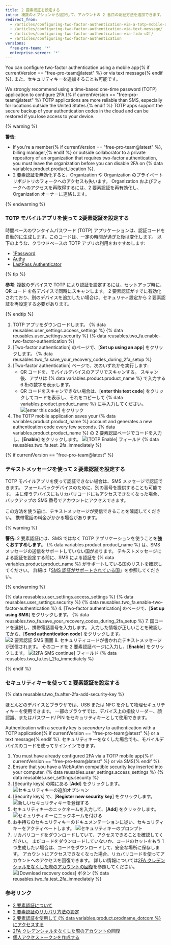 ```yaml
---
title: 2 要素認証を設定する
intro: 複数のオプションから選択して、アカウントの 2 番目の認証方法を追加できます。
redirect_from:
  - /articles/configuring-two-factor-authentication-via-a-totp-mobile-app/
  - /articles/configuring-two-factor-authentication-via-text-message/
  - /articles/configuring-two-factor-authentication-via-fido-u2f/
  - /articles/configuring-two-factor-authentication
versions:
  free-pro-team: '*'
  enterprise-server: '*'
---
```


You can configure two-factor authentication using a mobile app{% if currentVersion == "free-pro-team@latest" %} or via text message{% endif %}. また、セキュリティキーを追加することも可能です。

We strongly recommend using a time-based one-time password (TOTP) application to configure 2FA.{% if currentVersion == "free-pro-team@latest" %} TOTP applications are more reliable than SMS, especially for locations outside the United States.{% endif %} TOTP apps support the secure backup of your authentication codes in the cloud and can be restored if you lose access to your device.

{% warning %}

**警告:**
- If you're a member{% if currentVersion == "free-pro-team@latest" %}, billing manager,{% endif %} or outside collaborator to a private repository of an organization that requires two-factor authentication, you must leave the organization before you can disable 2FA on {% data variables.product.product_location %}.
- 2 要素認証を無効化すると、Organization や Organization のプライベートリポジトリのフォークへのアクセスも失います。 Organization およびフォークへのアクセスを再取得するには、2 要素認証を再有効化し、Organization オーナーに連絡します。

{% endwarning %}

### TOTP モバイルアプリを使って 2要素認証を設定する

時間ベースのワンタイムパスワード (TOTP) アプリケーションは、認証コードを自動的に生成します。このコードは、一定の時間が過ぎた後は変化します。 以下のような、クラウドベースの TOTP アプリの利用をおすすめします:
- [1Password](https://support.1password.com/one-time-passwords/)
- [Authy](https://authy.com/guides/github/)
- [LastPass Authenticator](https://lastpass.com/auth/)

{% tip %}

**参考**: 複数のデバイスで TOTP により認証を設定するには、セットアップ時に、QR コード を各デバイスで同時にスキャンします。 2 要素認証がすでに有効化されており、別のデバイスを追加したい場合は、セキュリティ設定から 2 要素認証を再設定する必要があります。

{% endtip %}

1. TOTP アプリをダウンロードします。
{% data reusables.user_settings.access_settings %}
{% data reusables.user_settings.security %}
{% data reusables.two_fa.enable-two-factor-authentication %}
5. [Two-factor authentication] のページで、[**Set up using an app**] をクリックします。
{% data reusables.two_fa.save_your_recovery_codes_during_2fa_setup %}
8. [Two-factor authentication] ページで、次のいずれかを実行します:
    - QR コードを、モバイルデバイスのアプリでスキャンする。 スキャン後、アプリは {% data variables.product.product_name %} で入力する 6 桁の数字を表示します。
    - QR コードをスキャンできない場合は、[**enter this text code**] をクリックしてコードを表示し、それをコピーして {% data variables.product.product_name %} に手入力してください。 ![[enter this code] をクリック](/assets/images/help/2fa/totp-click-enter-code.png)
9. The TOTP mobile application saves your
{% data variables.product.product_name %} account and generates a new authentication code every few seconds. {% data variables.product.product_name %} の 2 要素認証ページでコードを入力し、[**Enable**] をクリックします。
    ![[TOTP Enable] フィールド](/assets/images/help/2fa/totp-enter-code.png)
{% data reusables.two_fa.test_2fa_immediately %}

{% if currentVersion == "free-pro-team@latest" %}

### テキストメッセージを使って 2 要素認証を設定する

TOTP モバイルアプリを使って認証できない場合は、SMS メッセージで認証できます。 フォールバックデバイスのために、別の番号を提供することも可能です。 主に使うデバイスにもリカバリコードにもアクセスできなくなった場合、バックアップの SMS 番号でアカウントにアクセスできます。

この方法を使う前に、テキストメッセージが受信できることを確認してください。 携帯電話の料金がかかる場合があります。

{% warning %}

**警告:** 2 要素認証には、SMS ではなく TOTP アプリケーションを使うことを**強くおすすめします**。 {% data variables.product.product_name %} は、SMS メッセージの送信をサポートしていない国があります。 テキストメッセージによる認証を設定する前に、SMS による認証を {% data variables.product.product_name %} がサポートしている国のリストを確認してください。 詳細は「[SMS 認証がサポートされている国](/articles/countries-where-sms-authentication-is-supported)」を参照してください。

{% endwarning %}

{% data reusables.user_settings.access_settings %}
{% data reusables.user_settings.security %}
{% data reusables.two_fa.enable-two-factor-authentication %}
4. [Two-factor authentication] のページで、[**Set up using SMS**] をクリックします。
{% data reusables.two_fa.save_your_recovery_codes_during_2fa_setup %}
7. 国コードを選択し、携帯電話番号を入力します。 入力した情報が正しいことを確認してから、[**Send authentication code**] をクリックします。 ![2 要素認証 SMS 画面](/assets/images/help/2fa/2fa_sms_photo.png)
8. セキュリティコードが書かれたテキストメッセージが送信されます。 そのコードを 2 要素認証ページに入力し、[**Enable**] をクリックします。 ![[2FA SMS continue] フィールド](/assets/images/help/2fa/2fa-sms-code-enable.png)
{% data reusables.two_fa.test_2fa_immediately %}

{% endif %}

### セキュリティキーを使って 2 要素認証を設定する

{% data reusables.two_fa.after-2fa-add-security-key %}

ほとんどのデバイスとブラウザでは、USB または NFC を介して物理セキュリティキーを使用できます。 一部のブラウザでは、デバイス上の指紋リーダー、顔認識、またはパスワード/ PIN をセキュリティキーとして使用できます。

Authentication with a security key is *secondary* to authentication with a TOTP application{% if currentVersion == "free-pro-team@latest" %} or a text message{% endif %}. セキュリティキーをなくした場合でも、モバイルデバイスのコードを使ってサインインできます。

1. You must have already configured 2FA via a TOTP mobile app{% if currentVersion == "free-pro-team@latest" %} or via SMS{% endif %}.
2. Ensure that you have a WebAuthn compatible security key inserted into your computer.
{% data reusables.user_settings.access_settings %}
{% data reusables.user_settings.security %}
5. [Security keys] の隣にある [**Add**] をクリックします。 ![セキュリティキーの追加オプション](/assets/images/help/2fa/add-security-keys-option.png)
6. [Security keys] で、[**Register new security key**] をクリックします。 ![新しいセキュリティキーを登録する](/assets/images/help/2fa/security-key-register.png)
7. セキュリティキーのニックネームを入力して、[**Add**] をクリックします。 ![セキュリティキーにニックネームを付ける](/assets/images/help/2fa/security-key-nickname.png)
8. お手持ちのセキュリティキーのドキュメンテーションに従い、セキュリティキーをアクティベートします。 ![セキュリティキーのプロンプト](/assets/images/help/2fa/security-key-prompt.png)
9.  リカバリコードをダウンロードしていて、アクセスできることを確認してください。 まだコードをダウンロードしていないか、コードのセットをもう 1 つ生成したい場合は、コードをダウンロードして、安全な場所に保存します。 アカウントにアクセスできなくなった場合、リカバリコードを使ってアカウントへのアクセスを回復できます。 詳しい情報については[2FA クレデンシャルをなくした際のアカウントの回復](/articles/recovering-your-account-if-you-lose-your-2fa-credentials)を参照してください。 ![[Download recovery codes] ボタン](/assets/images/help/2fa/2fa-recover-during-setup.png)
{% data reusables.two_fa.test_2fa_immediately %}

### 参考リンク

- [2 要素認証について](/articles/about-two-factor-authentication)
- [2 要素認証のリカバリ方法の設定](/articles/configuring-two-factor-authentication-recovery-methods)
- [2 要素認証を使用して {% data variables.product.prodname_dotcom %} にアクセスする](/articles/accessing-github-using-two-factor-authentication)
- [2FA クレデンシャルをなくした際のアカウントの回復](/articles/recovering-your-account-if-you-lose-your-2fa-credentials)
- [個人アクセストークンを作成する](/github/authenticating-to-github/creating-a-personal-access-token)
